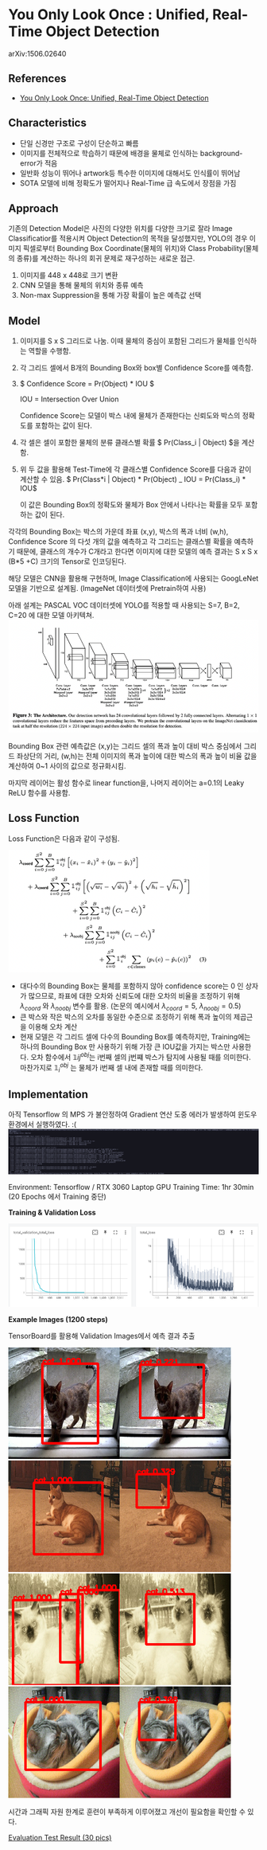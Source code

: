 # You Only Look Once : Unified, Real-Time Object Detection

arXiv:1506.02640

## References

- [You Only Look Once: Unified, Real-Time Object Detection](https://arxiv.org/abs/1506.02640)

## Characteristics

- 단일 신경만 구조로 구성이 단순하고 빠름
- 이미지를 전체적으로 학습하기 때문에 배경을 물체로 인식하는 background-error가 적음
- 일반화 성능이 뛰어나 artwork등 특수한 이미지에 대해서도 인식률이 뛰어남
- SOTA 모델에 비해 정확도가 떨어지나 Real-Time 급 속도에서 장점을 가짐

## Approach

기존의 Detection Model은 사진의 다양한 위치를 다양한 크기로 잘라 Image Classificatior를 적용시켜 Object Detection의 목적을 달성했지만, YOLO의 경우 이미지 픽셀로부터 Bounding Box Coordinate(물체의 위치)와 Class Probability(물체의 종류)를 계산하는 하나의 회귀 문제로 재구성하는 새로운 접근.

1. 이미지를 448 x 448로 크기 변환
2. CNN 모델을 통해 물체의 위치와 종류 예측
3. Non-max Suppression을 통해 가장 확률이 높은 예측값 선택

## Model

1. 이미지를 S x S 그리드로 나눔. 이때 물체의 중심이 포함된 그리드가 물체를 인식하는 역할을 수행함.
2. 각 그리드 셀에서 B개의 Bounding Box와 box별 Confidence Score를 예측함.
3. $ Confidence Score = Pr(Object) \* IOU $

   IOU = Intersection Over Union

   Confidence Score는 모델이 박스 내에 물체가 존재한다는 신뢰도와 박스의 정확도를 포함하는 값이 된다.

4. 각 셀은 셀이 포함한 물체의 분류 클래스별 확률 $ Pr(Class_i | Object) $을 계산함.
5. 위 두 값을 활용해 Test-Time에 각 클래스별 Confidence Score를 다음과 같이 계산할 수 있음.
   $ Pr(Class*i | Object) * Pr(Object) \_ IOU = Pr(Class_i) \* IOU$

   이 값은 Bounding Box의 정확도와 물체가 Box 안에서 나타나는 확률을 모두 포함하는 값이 된다.

각각의 Bounding Box는 박스의 가운데 좌표 (x,y), 박스의 폭과 너비 (w,h), Confidence Score 의 다섯 개의 값을 예측하고 각 그리드는 클래스별 확률을 예측하기 때문에, 클래스의 개수가 C개라고 한다면 이미지에 대한 모델의 예측 결과는 S x S x (B\*5 +C) 크기의 Tensor로 인코딩된다.

해당 모델은 CNN을 활용해 구현하며, Image Classification에 사용되는 GoogLeNet 모델을 기반으로 설계됨. (ImageNet 데이터셋에 Pretrain하여 사용)

아래 설계는 PASCAL VOC 데이터셋에 YOLO를 적용할 때 사용되는 S=7, B=2, C=20 에 대한 모델 아키텍쳐.
![architecture](./images/architecture.png)

Bounding Box 관련 예측값은 (x,y)는 그리드 셀의 폭과 높이 대비 박스 중심에서 그리드 좌상단의 거리, (w,h)는 전체 이미지의 폭과 높이에 대한 박스의 폭과 높이 비율 값을 계산하여 0~1 사이의 값으로 정규화시킴.

마지막 레이어는 활성 함수로 linear function을, 나머지 레이어는 a=0.1의 Leaky ReLU 함수를 사용함.

## Loss Function

Loss Function은 다음과 같이 구성됨.

![loss](./images/loss.png)

- 대다수의 Bounding Box는 물체를 포함하지 않아 confidence score는 0 인 상자가 많으므로, 좌표에 대한 오차와 신뢰도에 대한 오차의 비율을 조정하기 위해 $\lambda_{coord}$ 와
  $\lambda_{noobj}$ 변수를 활용.
  (논문의 예시에서 $\lambda_{coord}= 5$,
  $\lambda_{noobj}=0.5$)
- 큰 박스와 작은 박스의 오차를 동일한 수준으로 조정하기 위해 폭과 높이의 제곱근을 이용해 오차 계산
- 현재 모델은 각 그리드 셀에 다수의 Bounding Box를 예측하지만, Training에는 하나의 Bounding Box 만 사용하기 위해 가장 큰 IOU값을 가지는 박스만 사용한다.
  오차 함수에서 $\mathbb{1}{ij}^{obj}$는 i번째 셀의 j번쨰 박스가 탐지에 사용될 때를 의미한다.
  마찬가지로 $\mathbb{1}_{i}^{obj}$ 는 물체가 i번째 셀 내에 존재할 때를 의미한다.

## Implementation

아직 Tensorflow 의 MPS 가 불안정하여 Gradient 연산 도중 에러가 발생하여 윈도우 환경에서 실행하였다. :(
![error](./images/error.png)

Environment: Tensorflow / RTX 3060 Laptop GPU
Training Time: 1hr 30min (20 Epochs 에서 Training 중단)

**Training & Validation Loss**

![loss](./images/training.png)

**Example Images (1200 steps)**

TensorBoard를 활용해 Validation Images에서 예측 결과 추출

![Example1](<./images/imageData%20(1).png>)
![Example2](<./images/imageData%20(2).png>)
![Example1](<./images/imageData%20(3).png>)
![Example1](<./images/imageData%20(4).png>)

시간과 그래픽 자원 한계로 훈련이 부족하게 이루어졌고 개선이 필요함을 확인할 수 있다.

[Evaluation Test Result (30 pics)](https://github.com/kunheekimkr/study_ML/tree/main/YOLO/test_result)
